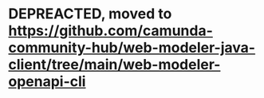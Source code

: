 # DEPREACTED, moved to https://github.com/camunda-community-hub/web-modeler-java-client/tree/main/web-modeler-openapi-cli
